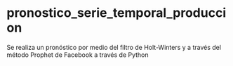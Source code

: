 # pronostico_serie_temporal_produccion
Se realiza un pronóstico por medio del filtro de Holt-Winters y a través del método Prophet de Facebook a través de Python
